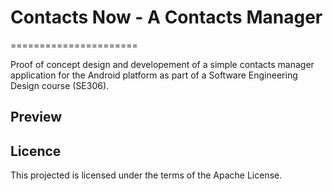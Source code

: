 # Contacts Now - A Contacts Manager
======================

Proof of concept design and developement of a simple contacts manager application for the Android platform as part of a Software Engineering Design course (SE306).

## Preview

## Licence
This projected is licensed under the terms of the Apache License.

